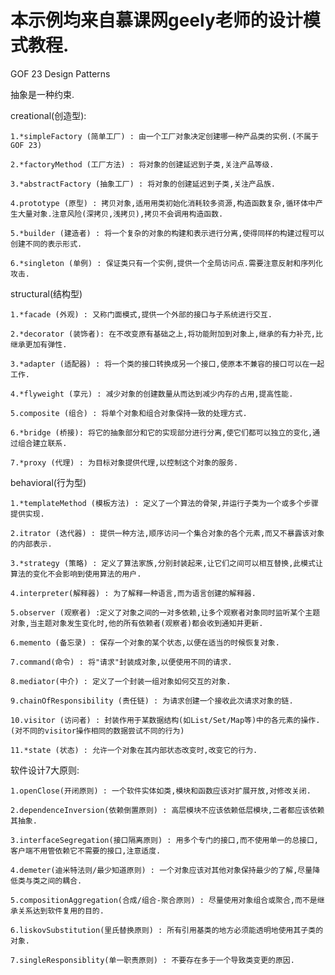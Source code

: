 #   本示例均来自慕课网geely老师的设计模式教程.

GOF 23 Design Patterns

抽象是一种约束.

creational(创造型):

    1.*simpleFactory (简单工厂) : 由一个工厂对象决定创建哪一种产品类的实例.(不属于GOF 23)
    
    2.*factoryMethod (工厂方法) : 将对象的创建延迟到子类,关注产品等级.
    
    3.*abstractFactory (抽象工厂) : 将对象的创建延迟到子类,关注产品族.
    
    4.prototype (原型) : 拷贝对象,适用用类初始化消耗较多资源,构造函数复杂,循环体中产生大量对象.注意风险(深拷贝,浅拷贝),拷贝不会调用构造函数.
    
    5.*builder (建造者) : 将一个复杂的对象的构建和表示进行分离,使得同样的构建过程可以创建不同的表示形式.
    
    6.*singleton (单例) : 保证类只有一个实例,提供一个全局访问点.需要注意反射和序列化攻击.

structural(结构型)

    1.*facade (外观) : 又称门面模式,提供一个外部的接口与子系统进行交互.
    
    2.*decorator (装饰者): 在不改变原有基础之上,将功能附加到对象上,继承的有力补充,比继承更加有弹性.
    
    3.*adapter (适配器) : 将一个类的接口转换成另一个接口,使原本不兼容的接口可以在一起工作.
    
    4.*flyweight (享元) : 减少对象的创建数量从而达到减少内存的占用,提高性能.
                                
    5.composite (组合) : 将单个对象和组合对象保持一致的处理方式.
    
    6.*bridge (桥接): 将它的抽象部分和它的实现部分进行分离,使它们都可以独立的变化,通过组合建立联系.
    
    7.*proxy (代理) : 为目标对象提供代理,以控制这个对象的服务.
    
behavioral(行为型)
    
    1.*templateMethod (模板方法) : 定义了一个算法的骨架,并运行子类为一个或多个步骤提供实现.

    2.itrator (迭代器) : 提供一种方法,顺序访问一个集合对象的各个元素,而又不暴露该对象的内部表示.
    
    3.*strategy (策略) : 定义了算法家族,分别封装起来,让它们之间可以相互替换,此模式让算法的变化不会影响到使用算法的用户.
    
    4.interpreter(解释器) : 为了解释一种语言,而为语言创建的解释器.
    
    5.observer (观察者) :定义了对象之间的一对多依赖,让多个观察者对象同时监听某个主题对象,当主题对象发生变化时,他的所有依赖者(观察者)都会收到通知并更新.

    6.memento (备忘录) : 保存一个对象的某个状态,以便在适当的时候恢复对象.

    7.command(命令) : 将"请求"封装成对象,以便使用不同的请求.
    
    8.mediator(中介) : 定义了一个封装一组对象如何交互的对象.

    9.chainOfResponsibility (责任链) : 为请求创建一个接收此次请求对象的链.

    10.visitor (访问者) : 封装作用于某数据结构(如List/Set/Map等)中的各元素的操作.(对不同的visitor操作相同的数据尝试不同的行为)
    
    11.*state (状态) : 允许一个对象在其内部状态改变时,改变它的行为.

软件设计7大原则:

    1.openClose(开闭原则) : 一个软件实体如类,模块和函数应该对扩展开放,对修改关闭.
    
    2.dependenceInversion(依赖倒置原则) : 高层模块不应该依赖低层模块,二者都应该依赖其抽象.
    
    3.interfaceSegregation(接口隔离原则) : 用多个专门的接口,而不使用单一的总接口,客户端不用管依赖它不需要的接口,注意适度.
    
    4.demeter(迪米特法则/最少知道原则) : 一个对象应该对其他对象保持最少的了解,尽量降低类与类之间的耦合.
    
    5.compositionAggregation(合成/组合-聚合原则) : 尽量使用对象组合或聚合,而不是继承关系达到软件复用的目的.
    
    6.liskovSubstitution(里氏替换原则) : 所有引用基类的地方必须能透明地使用其子类的对象.
    
    7.singleResponsiblity(单一职责原则) : 不要存在多于一个导致类变更的原因.